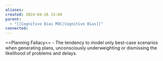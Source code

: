```yaml
---
aliases: 
created: 2024-04-26 15:04
parent:
  - "[[Cognitive Bias MOC|Cognitive Bias]]"
connected:
---
```







==Planning Fallacy== - The tendency to model only best-case scenarios when generating plans, unconsciously underweighting or dismissing the likelihood of problems and delays.
